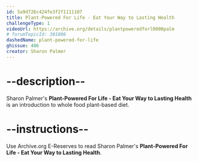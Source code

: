 ```yaml
---
id: 5a9d726c424fe3f2f1111107
title: Plant-Powered For Life - Eat Your Way to Lasting Health 
challengeType: 1
videoUrl: https://archive.org/details/plantpoweredforl0000palm
# forumTopicId: 301086
dashedName: plant-powered-for-life
ghissue: 406
creator: Sharon Palmer
---
```


# --description--

Sharon Palmer's __Plant-Powered For Life - Eat Your Way to Lasting Health__ is an introduction to whole food plant-based diet.

# --instructions--

Use Archive.org E-Reserves to read Sharon Palmer's __Plant-Powered For Life - Eat Your Way to Lasting Health__. 